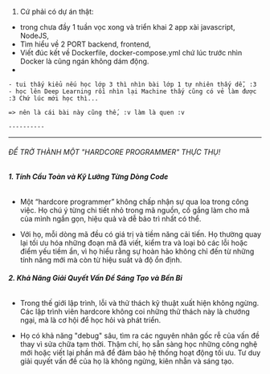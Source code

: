 1. Cứ phải có dự án thật: 
- trong chưa đầy 1 tuần vọc xong và triển khai 2 app xài javascript, NodeJS, 
- Tìm hiểu về 2 PORT backend, frontend, 
- Viết đúc kết về Dockerfile, docker-compose.yml chứ lúc trước nhìn Docker là cũng ngán không dám động. 
- 
```
- tui thấy kiểu nếu học lớp 3 thì nhìn bài lớp 1 tự nhiên thấy dễ, :3  
- học lên Deep Learning rồi nhìn lại Machine thấy cũng có vẻ làm được :3 Chứ lúc mới học thì...  
  
=> nên là cái bài này cũng thế, :v làm là quen :v  
  
----------
```
----------

###### ĐỂ TRỞ THÀNH MỘT "HARDCORE PROGRAMMER" THỰC THỤ!

###### **1. Tính Cầu Toàn và Kỹ Lưỡng Từng Dòng Code**

- Một “hardcore programmer” không chấp nhận sự qua loa trong công việc. Họ chú ý từng chi tiết nhỏ trong mã nguồn, cố gắng làm cho mã của mình ngắn gọn, hiệu quả và dễ bảo trì nhất có thể.

- Với họ, mỗi dòng mã đều có giá trị và tiềm năng cải tiến. Họ thường quay lại tối ưu hóa những đoạn mã đã viết, kiểm tra và loại bỏ các lỗi hoặc điểm yếu tiềm ẩn, vì họ hiểu rằng sự hoàn hảo không chỉ đến từ những tính năng mới mà còn từ hiệu suất và độ ổn định.

###### **2. Khả Năng Giải Quyết Vấn Đề Sáng Tạo và Bền Bỉ**

- Trong thế giới lập trình, lỗi và thử thách kỹ thuật xuất hiện không ngừng. Các lập trình viên hardcore không coi những thử thách này là chướng ngại, mà là cơ hội để học hỏi và phát triển.

- Họ có khả năng "debug" sâu, tìm ra các nguyên nhân gốc rễ của vấn đề thay vì sửa chữa tạm thời. Thậm chí, họ sẵn sàng học những công nghệ mới hoặc viết lại phần mã để đảm bảo hệ thống hoạt động tối ưu. Tư duy giải quyết vấn đề của họ là không ngừng, kiên nhẫn và sáng tạo.